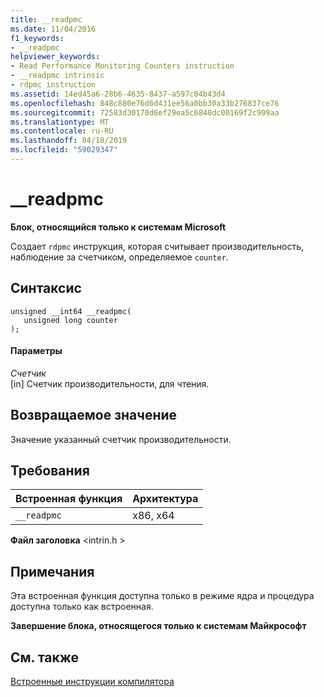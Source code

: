 ```yaml
---
title: __readpmc
ms.date: 11/04/2016
f1_keywords:
- __readpmc
helpviewer_keywords:
- Read Performance Monitoring Counters instruction
- __readpmc intrinsic
- rdpmc instruction
ms.assetid: 14ed45a6-28b6-4635-8437-a597c04b43d4
ms.openlocfilehash: 848c880e76d6d431ee56a0bb30a33b276837ce76
ms.sourcegitcommit: 72583d30170d6ef29ea5c6848dc00169f2c909aa
ms.translationtype: MT
ms.contentlocale: ru-RU
ms.lasthandoff: 04/18/2019
ms.locfileid: "59029347"
---
```

# <a name="readpmc"></a>__readpmc

**Блок, относящийся только к системам Microsoft**

Создает `rdpmc` инструкция, которая считывает производительность, наблюдение за счетчиком, определяемое `counter`.

## <a name="syntax"></a>Синтаксис

```
unsigned __int64 __readpmc(
   unsigned long counter
);
```

#### <a name="parameters"></a>Параметры

*Счетчик*<br/>
[in] Счетчик производительности, для чтения.

## <a name="return-value"></a>Возвращаемое значение

Значение указанный счетчик производительности.

## <a name="requirements"></a>Требования

|Встроенная функция|Архитектура|
|---------------|------------------|
|`__readpmc`|x86, x64|

**Файл заголовка** \<intrin.h >

## <a name="remarks"></a>Примечания

Эта встроенная функция доступна только в режиме ядра и процедура доступна только как встроенная.

**Завершение блока, относящегося только к системам Майкрософт**

## <a name="see-also"></a>См. также

[Встроенные инструкции компилятора](../intrinsics/compiler-intrinsics.md)